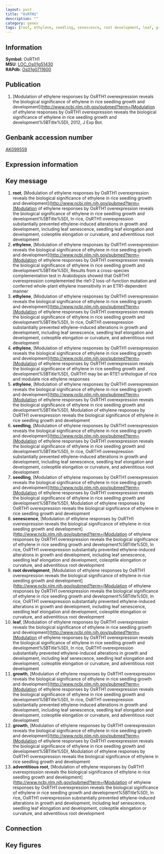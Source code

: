 ```yaml
---
layout: post
title: "OsRTH1"
description: ""
category: genes
tags: [root, ethylene, seedling, senescence, root development, leaf, growth, adventitious root, Gene]
---
```


## Information
__Symbol__: OsRTH1  
__MSU__: [LOC_Os01g51430](http://rice.plantbiology.msu.edu/cgi-bin/ORF_infopage.cgi?orf=LOC_Os01g51430)  
__RAPdb__: [Os01g0711600](http://rapdb.dna.affrc.go.jp/viewer/gbrowse_details/irgsp1?name=Os01g0711600)  

## Publication
1. [Modulation of ethylene responses by OsRTH1 overexpression reveals the biological significance of ethylene in rice seedling growth and development](http://www.ncbi.nlm.nih.gov/pubmed?term=(Modulation of ethylene responses by OsRTH1 overexpression reveals the biological significance of ethylene in rice seedling growth and development%5BTitle%5D), 2012, J Exp Bot.

## Genbank accession number
[AK099559](http://www.ncbi.nlm.nih.gov/nuccore/AK099559)

## Expression information

## Key message
1. __root__, [Modulation of ethylene responses by OsRTH1 overexpression reveals the biological significance of ethylene in rice seedling growth and development](http://www.ncbi.nlm.nih.gov/pubmed?term=(Modulation of ethylene responses by OsRTH1 overexpression reveals the biological significance of ethylene in rice seedling growth and development%5BTitle%5D),  In rice, OsRTH1 overexpression substantially prevented ethylene-induced alterations in growth and development, including leaf senescence, seedling leaf elongation and development, coleoptile elongation or curvature, and adventitious root development
2. __ethylene__, [Modulation of ethylene responses by OsRTH1 overexpression reveals the biological significance of ethylene in rice seedling growth and development](http://www.ncbi.nlm.nih.gov/pubmed?term=(Modulation of ethylene responses by OsRTH1 overexpression reveals the biological significance of ethylene in rice seedling growth and development%5BTitle%5D),  Results from a cross-species complementation test in Arabidopsis showed that OsRTH1 overexpression complemented the rte1-2 loss-of-function mutation and conferred whole-plant ethylene insensitivity in an ETR1-dependent manner
3. __ethylene__, [Modulation of ethylene responses by OsRTH1 overexpression reveals the biological significance of ethylene in rice seedling growth and development](http://www.ncbi.nlm.nih.gov/pubmed?term=(Modulation of ethylene responses by OsRTH1 overexpression reveals the biological significance of ethylene in rice seedling growth and development%5BTitle%5D),  In rice, OsRTH1 overexpression substantially prevented ethylene-induced alterations in growth and development, including leaf senescence, seedling leaf elongation and development, coleoptile elongation or curvature, and adventitious root development
4. __ethylene__, [Modulation of ethylene responses by OsRTH1 overexpression reveals the biological significance of ethylene in rice seedling growth and development](http://www.ncbi.nlm.nih.gov/pubmed?term=(Modulation of ethylene responses by OsRTH1 overexpression reveals the biological significance of ethylene in rice seedling growth and development%5BTitle%5D),  OsRTH1 may be an RTE1 orthologue of rice and modulate rice ethylene responses
5. __ethylene__, [Modulation of ethylene responses by OsRTH1 overexpression reveals the biological significance of ethylene in rice seedling growth and development](http://www.ncbi.nlm.nih.gov/pubmed?term=(Modulation of ethylene responses by OsRTH1 overexpression reveals the biological significance of ethylene in rice seedling growth and development%5BTitle%5D), Modulation of ethylene responses by OsRTH1 overexpression reveals the biological significance of ethylene in rice seedling growth and development
6. __seedling__, [Modulation of ethylene responses by OsRTH1 overexpression reveals the biological significance of ethylene in rice seedling growth and development](http://www.ncbi.nlm.nih.gov/pubmed?term=(Modulation of ethylene responses by OsRTH1 overexpression reveals the biological significance of ethylene in rice seedling growth and development%5BTitle%5D),  In rice, OsRTH1 overexpression substantially prevented ethylene-induced alterations in growth and development, including leaf senescence, seedling leaf elongation and development, coleoptile elongation or curvature, and adventitious root development
7. __seedling__, [Modulation of ethylene responses by OsRTH1 overexpression reveals the biological significance of ethylene in rice seedling growth and development](http://www.ncbi.nlm.nih.gov/pubmed?term=(Modulation of ethylene responses by OsRTH1 overexpression reveals the biological significance of ethylene in rice seedling growth and development%5BTitle%5D), Modulation of ethylene responses by OsRTH1 overexpression reveals the biological significance of ethylene in rice seedling growth and development
8. __senescence__, [Modulation of ethylene responses by OsRTH1 overexpression reveals the biological significance of ethylene in rice seedling growth and development](http://www.ncbi.nlm.nih.gov/pubmed?term=(Modulation of ethylene responses by OsRTH1 overexpression reveals the biological significance of ethylene in rice seedling growth and development%5BTitle%5D),  In rice, OsRTH1 overexpression substantially prevented ethylene-induced alterations in growth and development, including leaf senescence, seedling leaf elongation and development, coleoptile elongation or curvature, and adventitious root development
9. __root development__, [Modulation of ethylene responses by OsRTH1 overexpression reveals the biological significance of ethylene in rice seedling growth and development](http://www.ncbi.nlm.nih.gov/pubmed?term=(Modulation of ethylene responses by OsRTH1 overexpression reveals the biological significance of ethylene in rice seedling growth and development%5BTitle%5D),  In rice, OsRTH1 overexpression substantially prevented ethylene-induced alterations in growth and development, including leaf senescence, seedling leaf elongation and development, coleoptile elongation or curvature, and adventitious root development
10. __leaf__, [Modulation of ethylene responses by OsRTH1 overexpression reveals the biological significance of ethylene in rice seedling growth and development](http://www.ncbi.nlm.nih.gov/pubmed?term=(Modulation of ethylene responses by OsRTH1 overexpression reveals the biological significance of ethylene in rice seedling growth and development%5BTitle%5D),  In rice, OsRTH1 overexpression substantially prevented ethylene-induced alterations in growth and development, including leaf senescence, seedling leaf elongation and development, coleoptile elongation or curvature, and adventitious root development
11. __growth__, [Modulation of ethylene responses by OsRTH1 overexpression reveals the biological significance of ethylene in rice seedling growth and development](http://www.ncbi.nlm.nih.gov/pubmed?term=(Modulation of ethylene responses by OsRTH1 overexpression reveals the biological significance of ethylene in rice seedling growth and development%5BTitle%5D),  In rice, OsRTH1 overexpression substantially prevented ethylene-induced alterations in growth and development, including leaf senescence, seedling leaf elongation and development, coleoptile elongation or curvature, and adventitious root development
12. __growth__, [Modulation of ethylene responses by OsRTH1 overexpression reveals the biological significance of ethylene in rice seedling growth and development](http://www.ncbi.nlm.nih.gov/pubmed?term=(Modulation of ethylene responses by OsRTH1 overexpression reveals the biological significance of ethylene in rice seedling growth and development%5BTitle%5D), Modulation of ethylene responses by OsRTH1 overexpression reveals the biological significance of ethylene in rice seedling growth and development
13. __adventitious root__, [Modulation of ethylene responses by OsRTH1 overexpression reveals the biological significance of ethylene in rice seedling growth and development](http://www.ncbi.nlm.nih.gov/pubmed?term=(Modulation of ethylene responses by OsRTH1 overexpression reveals the biological significance of ethylene in rice seedling growth and development%5BTitle%5D),  In rice, OsRTH1 overexpression substantially prevented ethylene-induced alterations in growth and development, including leaf senescence, seedling leaf elongation and development, coleoptile elongation or curvature, and adventitious root development

## Connection

## Key figures


